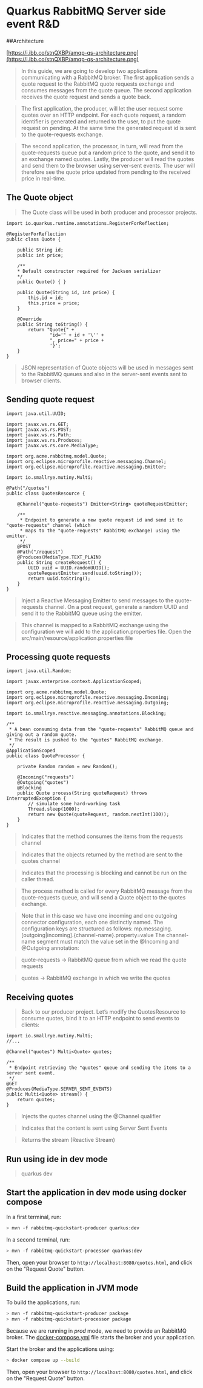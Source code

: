 Quarkus RabbitMQ Server side event R&D
============================

##Architecture

[https://i.ibb.co/stnQXBP/amqp-qs-architecture.png](https://i.ibb.co/stnQXBP/amqp-qs-architecture.png)

> In this guide, we are going to develop two applications communicating with a RabbitMQ broker. The first application sends a quote request to the RabbitMQ quote requests exchange and consumes messages from the quote queue. The second application receives the quote request and sends a quote back.


> The first application, the producer, will let the user request some quotes over an HTTP endpoint. For each quote request, a random identifier is generated and returned to the user, to put the quote request on pending. At the same time the generated request id is sent to the quote-requests exchange.

>The second application, the processor, in turn, will read from the quote-requests queue put a random price to the quote, and send it to an exchange named quotes.
Lastly, the producer will read the quotes and send them to the browser using server-sent events. The user will therefore see the quote price updated from pending to the received price in real-time.

## The Quote object
> The Quote class will be used in both producer and processor projects.

~~~
import io.quarkus.runtime.annotations.RegisterForReflection;

@RegisterForReflection
public class Quote {

    public String id;
    public int price;

    /**
    * Default constructor required for Jackson serializer
    */
    public Quote() { }

    public Quote(String id, int price) {
        this.id = id;
        this.price = price;
    }

    @Override
    public String toString() {
        return "Quote{" +
                "id='" + id + '\'' +
                ", price=" + price +
                '}';
    }
}
~~~

> JSON representation of Quote objects will be used in messages sent to the RabbitMQ queues and also in the server-sent events sent to browser clients.

## Sending quote request
~~~
import java.util.UUID;

import javax.ws.rs.GET;
import javax.ws.rs.POST;
import javax.ws.rs.Path;
import javax.ws.rs.Produces;
import javax.ws.rs.core.MediaType;

import org.acme.rabbitmq.model.Quote;
import org.eclipse.microprofile.reactive.messaging.Channel;
import org.eclipse.microprofile.reactive.messaging.Emitter;

import io.smallrye.mutiny.Multi;

@Path("/quotes")
public class QuotesResource {

    @Channel("quote-requests") Emitter<String> quoteRequestEmitter; 

    /**
     * Endpoint to generate a new quote request id and send it to "quote-requests" channel (which
     * maps to the "quote-requests" RabbitMQ exchange) using the emitter.
     */
    @POST
    @Path("/request")
    @Produces(MediaType.TEXT_PLAIN)
    public String createRequest() {
        UUID uuid = UUID.randomUUID();
        quoteRequestEmitter.send(uuid.toString()); 
        return uuid.toString();
    }
}
~~~

> Inject a Reactive Messaging Emitter to send messages to the quote-requests channel.
> On a post request, generate a random UUID and send it to the RabbitMQ queue using the emitter.

> This channel is mapped to a RabbitMQ exchange using the configuration we will add to the application.properties file. Open the src/main/resource/application.properties file

## Processing quote requests
~~~
import java.util.Random;

import javax.enterprise.context.ApplicationScoped;

import org.acme.rabbitmq.model.Quote;
import org.eclipse.microprofile.reactive.messaging.Incoming;
import org.eclipse.microprofile.reactive.messaging.Outgoing;

import io.smallrye.reactive.messaging.annotations.Blocking;

/**
 * A bean consuming data from the "quote-requests" RabbitMQ queue and giving out a random quote.
 * The result is pushed to the "quotes" RabbitMQ exchange.
 */
@ApplicationScoped
public class QuoteProcessor {

    private Random random = new Random();

    @Incoming("requests")       
    @Outgoing("quotes")         
    @Blocking                   
    public Quote process(String quoteRequest) throws InterruptedException {
        // simulate some hard-working task
        Thread.sleep(1000);
        return new Quote(quoteRequest, random.nextInt(100));
    }
}
~~~


> Indicates that the method consumes the items from the requests channel


> Indicates that the objects returned by the method are sent to the quotes channel


> Indicates that the processing is blocking and cannot be run on the caller thread.


> The process method is called for every RabbitMQ message from the quote-requests queue, and will send a Quote object to the quotes exchange.


> Note that in this case we have one incoming and one outgoing connector configuration, each one distinctly named. The configuration keys are structured as follows:
mp.messaging.[outgoing|incoming].{channel-name}.property=value
The channel-name segment must match the value set in the @Incoming and @Outgoing annotation:

> quote-requests → RabbitMQ queue from which we read the quote requests


> quotes → RabbitMQ exchange in which we write the quotes

## Receiving quotes
> Back to our producer project. Let’s modify the QuotesResource to consume quotes, bind it to an HTTP endpoint to send events to clients:
~~~
import io.smallrye.mutiny.Multi;
//...

@Channel("quotes") Multi<Quote> quotes;     

/**
 * Endpoint retrieving the "quotes" queue and sending the items to a server sent event.
 */
@GET
@Produces(MediaType.SERVER_SENT_EVENTS) 
public Multi<Quote> stream() {
    return quotes; 
}

~~~

> Injects the quotes channel using the @Channel qualifier


> Indicates that the content is sent using Server Sent Events


> Returns the stream (Reactive Stream)

## Run using ide in dev mode
> quarkus dev


## Start the application in dev mode using docker compose

In a first terminal, run:

```bash
> mvn -f rabbitmq-quickstart-producer quarkus:dev
```

In a second terminal, run:

```bash
> mvn -f rabbitmq-quickstart-processor quarkus:dev
```  

Then, open your browser to `http://localhost:8080/quotes.html`, and click on the "Request Quote" button.

## Build the application in JVM mode

To build the applications, run:

```bash
> mvn -f rabbitmq-quickstart-producer package
> mvn -f rabbitmq-quickstart-processor package
```

Because we are running in _prod_ mode, we need to provide an RabbitMQ broker.
The [docker-compose.yml](docker-compose.yml) file starts the broker and your application.

Start the broker and the applications using:

```bash
> docker compose up --build
```

Then, open your browser to `http://localhost:8080/quotes.html`, and click on the "Request Quote" button.
 
